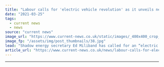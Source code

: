 ```yaml
---
title: "Labour calls for 'electric vehicle revolution' as it unveils new proposals"
date: "2021-03-25"
tags: 
  - current news
  - news
source: "current news"
image_url: "https://www.current-news.co.uk/static/images/_400x400_crop_center-center/ed-miliband-parliament.uk.jpg"
image_fp: "/assets/img/post_thumbnails/38.jpg"
lead: "​Shadow energy secretary Ed Miliband has called for an “electric vehicle revolution” in every part of the country in an effort to boost jobs and support decarbonisation."
article_url: "https://www.current-news.co.uk/news/labour-calls-for-electric-vehicle-revolution-as-it-unveils-new-proposals?utm_source=rss-feeds&utm_medium=rss&utm_campaign=rss"
---
```


---
